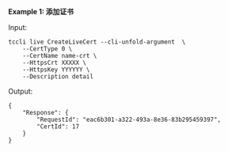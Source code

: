 **Example 1: 添加证书**



Input: 

```
tccli live CreateLiveCert --cli-unfold-argument  \
    --CertType 0 \
    --CertName name-crt \
    --HttpsCrt XXXXX \
    --HttpsKey YYYYYY \
    --Description detail
```

Output: 
```
{
    "Response": {
        "RequestId": "eac6b301-a322-493a-8e36-83b295459397",
        "CertId": 17
    }
}
```

